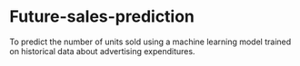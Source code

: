 # Future-sales-prediction
To predict the number of units sold using a machine learning model trained on historical data about advertising expenditures.
